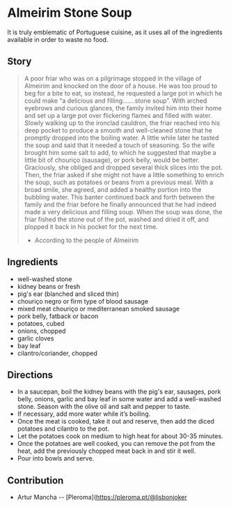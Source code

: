 # Almeirim Stone Soup

 It is truly emblematic of Portuguese cuisine, as it uses all of the ingredients available in order to waste no food.

## Story
> A poor friar who was on a pilgrimage stopped in the village of Almeirim and knocked on the door of a house. He was too proud to beg for a bite to eat, so instead, he requested a large pot in which he could make “a delicious and filling…….stone soup”. With arched eyebrows and curious glances, the family invited him into their home and set up a large pot over flickering flames and filled with water. Slowly walking up to the ironclad cauldron, the friar reached into his deep pocket to produce a smooth and well-cleaned stone that he promptly dropped into the boiling water. A little while later he tasted the soup and said that it needed a touch of seasoning. So the wife brought him some salt to add, to which he suggested that maybe a little bit of chouriço (sausage), or pork belly, would be better. Graciously, she obliged and dropped several thick slices into the pot. Then, the friar asked if she might not have a little something to enrich the soup, such as potatoes or beans from a previous meal. With a broad smile, she agreed, and added a healthy portion into the bubbling water. This banter continued back and forth between the family and the friar before he finally announced that he had indeed made a very delicious and filling soup. When the soup was done, the friar fished the stone out of the pot, washed and dried it off, and plopped it back in his pocket for the next time.
> - According to the people of Almeirim

## Ingredients

- well-washed stone
- kidney beans or fresh
- pig's ear (blanched and sliced thin)
- chouriço negro or firm type of blood sausage
- mixed meat chouriço or mediterranean smoked sausage
- pork belly, fatback or bacon
- potatoes, cubed
- onions, chopped
- garlic cloves
- bay leaf
- cilantro/coriander, chopped

## Directions

- In a saucepan, boil the kidney beans with the pig's ear, sausages, pork belly, onions, garlic and bay leaf in some water and add a well-washed stone. Season with the olive oil and salt and pepper to taste.
- If necessary, add more water while it’s boiling. 
- Once the meat is cooked, take it out and reserve, then add the diced potatoes and cilantro to the pot.
- Let the potatoes cook on medium to high heat for about 30-35 minutes.
- Once the potatoes are well cooked, you can remove the pot from the heat, add the previously chopped meat back in and stir it well.
- Pour into bowls and serve.

## Contribution

- Artur Mancha -- [Pleroma](https://pleroma.pt/@lisbonjoker
